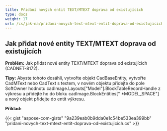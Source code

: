 ```yaml
---
title: Přidání nových entit TEXT/MTEXT doprava od existujících
type: docs
weight: 17
url: /cs/jak-na/pridani-novych-text-mtext-entit-doprava-od-existujicich/
---
```


## **Jak přidat nové entity TEXT/MTEXT doprava od existujících**

**Problém:** Jak přidat nové entity TEXT/MTEXT doprava od existujících (CADNET-8172).

**Tipy:** Abyste tohoto dosáhli, vytvořte objekt CadBaseEntity, vytvořte CadMText nebo CadText s textem, v novém objektu přidejte do pole SoftOwner hodnotu cadImage.Layouts["Model"].BlockTableRecordHandle z výkresu a přidejte ho do bloku cadImage.BlockEntities[" *MODEL_SPACE"] a nový objekt přidejte do entit výkresu.

**Příklad:**

{{< gist "aspose-com-gists" "9a239eab0b9dda0e1c54be533ea399bb" "pridani-novych-text-mtext-entit-doprava-od-existujicich.cs" >}}
